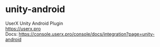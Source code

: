 # unity-android
UserX Unity Android Plugin
<br/>
https://userx.pro
<br/>
Docs: https://console.userx.pro/console/docs/integration?page=unity-android
